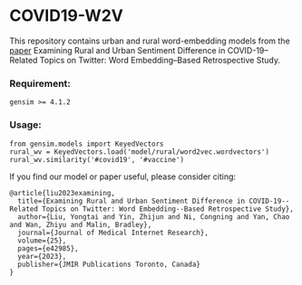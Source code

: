 # COVID19-W2V

This repository contains urban and rural word-embedding models from the [paper](https://www.jmir.org/2023/1/e42985) Examining Rural and Urban Sentiment Difference in COVID-19–Related Topics on Twitter: Word Embedding–Based Retrospective Study.

### Requirement:
```
gensim >= 4.1.2
```

### Usage:
```
from gensim.models import KeyedVectors
rural_wv = KeyedVectors.load('model/rural/word2vec.wordvectors')
rural_wv.similarity('#covid19', '#vaccine')
```

If you find our model or paper useful, please consider citing:

```
@article{liu2023examining,
  title={Examining Rural and Urban Sentiment Difference in COVID-19--Related Topics on Twitter: Word Embedding--Based Retrospective Study},
  author={Liu, Yongtai and Yin, Zhijun and Ni, Congning and Yan, Chao and Wan, Zhiyu and Malin, Bradley},
  journal={Journal of Medical Internet Research},
  volume={25},
  pages={e42985},
  year={2023},
  publisher={JMIR Publications Toronto, Canada}
}
```
